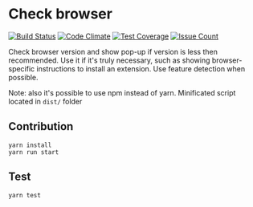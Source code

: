 # Check browser
[![Build Status](https://travis-ci.org/pure-js/check-browser.svg?branch=master)](https://travis-ci.org/pure-js/check-browser)
[![Code Climate](https://codeclimate.com/github/pure-js/check-browser/badges/gpa.svg)](https://codeclimate.com/github/pure-js/check-browser)
[![Test Coverage](https://codeclimate.com/github/pure-js/check-browser/badges/coverage.svg)](https://codeclimate.com/github/pure-js/check-browser/coverage)
[![Issue Count](https://codeclimate.com/github/pure-js/check-browser/badges/issue_count.svg)](https://codeclimate.com/github/pure-js/check-browser)

Check browser version and show pop-up if version is less then recommended.
Use it if it's truly necessary, such as showing browser-specific instructions to install an extension. Use feature detection when possible.

Note: also it's possible to use npm instead of yarn.
Minificated script located in ```dist/``` folder
## Contribution
    yarn install
    yarn run start

## Test
    yarn test
